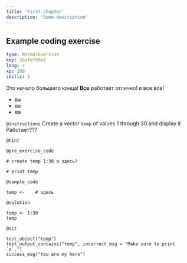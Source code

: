 ```yaml
---
title: 'First chapter'
description: 'Some description'
---
```


## Example coding exercise

```yaml
type: NormalExercise
key: 2bafef99a3
lang: r
xp: 100
skills: 1
```

Это начало большего конца! **Все** работает отлично! и все все! 
- ва
- ва
- ва

`@instructions`
Create a vector `temp` of values 1 through 30 and display it Работает???

`@hint`


`@pre_exercise_code`
```{r}
# create temp 1:30 а здесь?

# print temp
```

`@sample_code`
```{r}
temp <-    # здесь
```

`@solution`
```{r}
temp <- 1:30
temp
```

`@sct`
```{r}
test_object("temp")
test_output_contains("temp", incorrect_msg = "Make sure to print `a`.")
success_msg("You are my hero")
```
